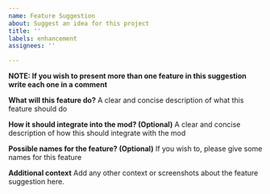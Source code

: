 ```yaml
---
name: Feature Suggestion
about: Suggest an idea for this project
title: ''
labels: enhancement
assignees: ''

---
```


**NOTE: If you wish to present more than one feature in this suggestion write each one in a comment**

**What will this feature do?**
A clear and concise description of what this feature should do

**How it should integrate into the mod? (Optional)**
A clear and concise description of how this should integrate with the mod

**Possible names for the feature? (Optional)**
If you wish to, please give some names for this feature

**Additional context**
Add any other context or screenshots about the feature suggestion here.
